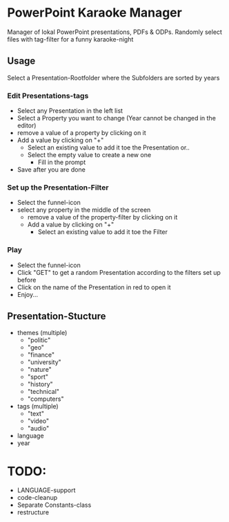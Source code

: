 # PowerPoint Karaoke Manager

Manager of lokal PowerPoint presentations, PDFs & ODPs. Randomly select files
with tag-filter for a funny karaoke-night

## Usage

Select a Presentation-Rootfolder where the Subfolders are sorted by years

### Edit Presentations-tags

- Select any Presentation in the left list
- Select a Property you want to change (Year cannot be changed in the editor)
- remove a value of a property by clicking on it
- Add a value by clicking on "+"
    - Select an existing value to add it toe the Presentation or..
    - Select the empty value to create a new one
        - Fill in the prompt
- Save after you are done

### Set up the Presentation-Filter

- Select the funnel-icon
- select any property in the middle of the screen
    - remove a value of the property-filter by clicking on it
    - Add a value by clicking on "+"
        - Select an existing value to add it toe the Filter

### Play

- Select the funnel-icon
- Click "GET" to get a random Presentation according to the filters set up before
- Click on the name of the Presentation in red to open it
- Enjoy...

## Presentation-Stucture

- themes (multiple)
    - "politic"
    - "geo"
    - "finance"
    - "university"
    - "nature"
    - "sport"
    - "history"
    - "technical"
    - "computers"
- tags (multiple)
    - "text"
    - "video"
    - "audio"
- language
- year

# **TODO**:

- LANGUAGE-support
- code-cleanup
- Separate Constants-class
- restructure

